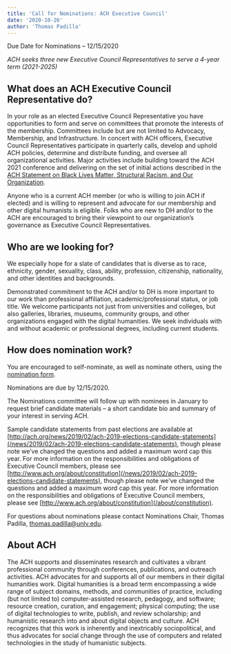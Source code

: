 ```yaml
---
title: 'Call for Nominations: ACH Executive Council'
date: '2020-10-26'
author: 'Thomas Padilla'
---
```

Due Date for Nominations – 12/15/2020

*ACH seeks three new Executive Council Representatives to serve a 4-year term (2021-2025)*

**What does an ACH Executive Council Representative do?**
---------------------------------------------------------

In your role as an elected Executive Council Representative you have opportunities to form and serve on committees that promote the interests of the membership. Committees include but are not limited to Advocacy, Membership, and Infrastructure. In concert with ACH officers, Executive Council Representatives participate in quarterly calls, develop and uphold ACH policies, determine and distribute funding, and oversee all organizational activities. Major activities include building toward the ACH 2021 conference and delivering on the set of initial actions described in the [ACH Statement on Black Lives Matter, Structural Racism, and Our Organization](/news/2020/06/ach-statement-on-black-lives-matter-structural-racism-and-our-organization/).

Anyone who is a current ACH member (or who is willing to join ACH if elected) and is willing to represent and advocate for our membership and other digital humanists is eligible. Folks who are new to DH and/or to the ACH are encouraged to bring their viewpoint to our organization’s governance as Executive Council Representatives.

**Who are we looking for?**
---------------------------

We especially hope for a slate of candidates that is diverse as to race, ethnicity, gender, sexuality, class, ability, profession, citizenship, nationality, and other identities and backgrounds.

Demonstrated commitment to the ACH and/or to DH is more important to our work than professional affiliation, academic/professional status, or job title. We welcome participants not just from universities and colleges, but also galleries, libraries, museums, community groups, and other organizations engaged with the digital humanities. We seek individuals with and without academic or professional degrees, including current students.

**How does nomination work?** 
------------------------------

You are encouraged to self-nominate, as well as nominate others, using the [nomination form](https://docs.google.com/forms/d/e/1FAIpQLScjob5GVrbaw4e6Fa-Vxn2Wjna8xU7JuXJhQPBub-dbD7UqxQ/viewform?usp=sf_link).

Nominations are due by 12/15/2020.

The Nominations committee will follow up with nominees in January to request brief candidate materials – a short candidate bio and summary of your interest in serving ACH.

Sample candidate statements from past elections are available at [http://ach.org/news/2019/02/ach-2019-elections-candidate-statements](/news/2019/02/ach-2019-elections-candidate-statements), though please note we’ve changed the questions and added a maximum word cap this year. For more information on the responsibilities and obligations of Executive Council members, please see [http://www.ach.org/about/constitution](/news/2019/02/ach-2019-elections-candidate-statements), though please note we’ve changed the questions and added a maximum word cap this year. For more information on the responsibilities and obligations of Executive Council members, please see [http://www.ach.org/about/constitution](/about/constitution).

For questions about nominations please contact Nominations Chair, Thomas Padilla, [thomas.padilla@unlv.edu](thomas.padilla@unlv.edu).

**About ACH**
-------------

The ACH supports and disseminates research and cultivates a vibrant professional community through conferences, publications, and outreach activities. ACH advocates for and supports all of our members in their digital humanities work. Digital humanities is a broad term encompassing a wide range of subject domains, methods, and communities of practice, including (but not limited to) computer-assisted research, pedagogy, and software; resource creation, curation, and engagement; physical computing; the use of digital technologies to write, publish, and review scholarship; and humanistic research into and about digital objects and culture. ACH recognizes that this work is inherently and inextricably sociopolitical, and thus advocates for social change through the use of computers and related technologies in the study of humanistic subjects.